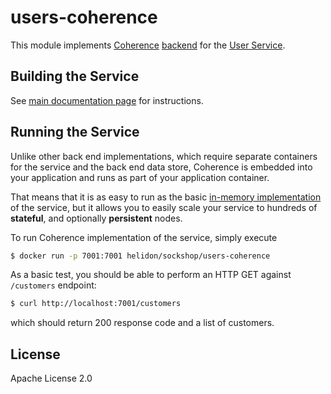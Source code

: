 # users-coherence

This module implements [Coherence](https://coherence.java.net/) [backend](src/main/java/io/helidon/examples/sockshop/users/coherence/CoherenceUserRepository.java)
for the [User Service](../README.md).

## Building the Service

See [main documentation page](../README.md#building-the-service) for instructions.

## Running the Service

Unlike other back end implementations, which require separate containers for the service
and the back end data store, Coherence is embedded into your application and runs as part
of your application container.

That means that it is as easy to run as the basic [in-memory implementation](../users-core/README.md)
of the service, but it allows you to easily scale your service to hundreds of **stateful**,
and optionally **persistent** nodes.

To run Coherence implementation of the service, simply execute

```bash
$ docker run -p 7001:7001 helidon/sockshop/users-coherence
``` 

As a basic test, you should be able to perform an HTTP GET against `/customers` endpoint:

```bash
$ curl http://localhost:7001/customers
``` 
which should return 200 response code and a list of customers.

## License

Apache License 2.0
